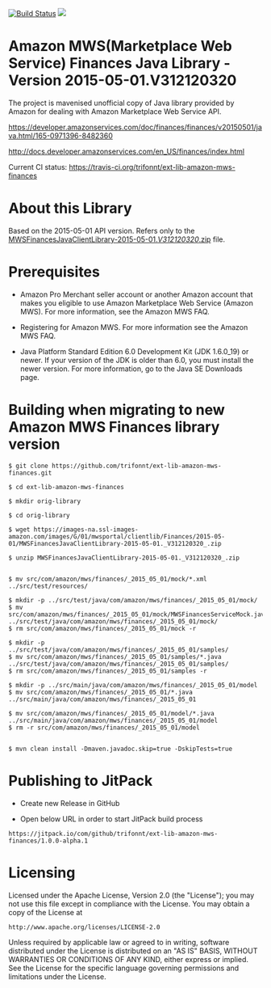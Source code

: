 [![Build Status](https://travis-ci.org/trifonnt/ext-lib-amazon-mws-finances.png?branch=master)](https://travis-ci.org/trifonnt/ext-lib-amazon-mws-finances)
[![](https://jitpack.io/v/trifonnt/ext-lib-amazon-mws-finances.svg)](https://jitpack.io/#trifonnt/ext-lib-amazon-mws-finances)


Amazon MWS(Marketplace Web Service) Finances Java Library - Version 2015-05-01.V312120320
=============================================================================== 
The project is mavenised unofficial copy of Java library provided by 
Amazon for dealing with Amazon Marketplace Web Service API.

https://developer.amazonservices.com/doc/finances/finances/v20150501/java.html/165-0971396-8482360

http://docs.developer.amazonservices.com/en_US/finances/index.html

Current CI status: https://travis-ci.org/trifonnt/ext-lib-amazon-mws-finances


About this Library
=============================================================================== 

Based on the 2015-05-01 API version.
Refers only to the [MWSFinancesJavaClientLibrary-2015-05-01._V312120320_.zip](https://images-na.ssl-images-amazon.com/images/G/01/mwsportal/clientlib/Finances/2015-05-01/MWSFinancesJavaClientLibrary-2015-05-01._V312120320_.zip) file.


Prerequisites
=============================================================================== 

- Amazon Pro Merchant seller account or another Amazon account that makes you eligible to use Amazon Marketplace Web Service (Amazon MWS). For more information, see the Amazon MWS FAQ.

- Registering for Amazon MWS. For more information see the Amazon MWS FAQ.

- Java Platform Standard Edition 6.0 Development Kit (JDK 1.6.0_19) or newer. If your version of the JDK is older than 6.0, you must install the newer version. For more information, go to the Java SE Downloads page. 


Building when migrating to new Amazon MWS Finances library version
===============================================================================

```shell
$ git clone https://github.com/trifonnt/ext-lib-amazon-mws-finances.git

$ cd ext-lib-amazon-mws-finances

$ mkdir orig-library

$ cd orig-library

$ wget https://images-na.ssl-images-amazon.com/images/G/01/mwsportal/clientlib/Finances/2015-05-01/MWSFinancesJavaClientLibrary-2015-05-01._V312120320_.zip

$ unzip MWSFinancesJavaClientLibrary-2015-05-01._V312120320_.zip


$ mv src/com/amazon/mws/finances/_2015_05_01/mock/*.xml ../src/test/resources/

$ mkdir -p ../src/test/java/com/amazon/mws/finances/_2015_05_01/mock/
$ mv src/com/amazon/mws/finances/_2015_05_01/mock/MWSFinancesServiceMock.java ../src/test/java/com/amazon/mws/finances/_2015_05_01/mock/
$ rm src/com/amazon/mws/finances/_2015_05_01/mock -r

$ mkdir -p ../src/test/java/com/amazon/mws/finances/_2015_05_01/samples/
$ mv src/com/amazon/mws/finances/_2015_05_01/samples/*.java ../src/test/java/com/amazon/mws/finances/_2015_05_01/samples/
$ rm src/com/amazon/mws/finances/_2015_05_01/samples -r

$ mkdir -p ../src/main/java/com/amazon/mws/finances/_2015_05_01/model
$ mv src/com/amazon/mws/finances/_2015_05_01/*.java ../src/main/java/com/amazon/mws/finances/_2015_05_01

$ mv src/com/amazon/mws/finances/_2015_05_01/model/*.java ../src/main/java/com/amazon/mws/finances/_2015_05_01/model
$ rm -r src/com/amazon/mws/finances/_2015_05_01/model


$ mvn clean install -Dmaven.javadoc.skip=true -DskipTests=true

```


Publishing to JitPack
===============================================================================

 - Create new Release in GitHub


 - Open below URL in order to start JitPack build process

```shell
https://jitpack.io/com/github/trifonnt/ext-lib-amazon-mws-finances/1.0.0-alpha.1
```


Licensing
=============================================================================== 

Licensed under the Apache License, Version 2.0 (the "License");
you may not use this file except in compliance with the License.
You may obtain a copy of the License at

    http://www.apache.org/licenses/LICENSE-2.0

Unless required by applicable law or agreed to in writing, software
distributed under the License is distributed on an "AS IS" BASIS,
WITHOUT WARRANTIES OR CONDITIONS OF ANY KIND, either express or implied.
See the License for the specific language governing permissions and
limitations under the License.
